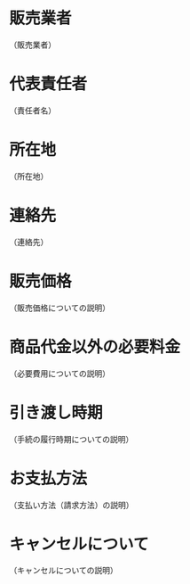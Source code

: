 # 販売業者

（販売業者）

# 代表責任者

（責任者名）

# 所在地

（所在地）

# 連絡先

（連絡先）

# 販売価格

（販売価格についての説明）

# 商品代金以外の必要料金

（必要費用についての説明）

# 引き渡し時期

（手続の履行時期についての説明）

# お支払方法

（支払い方法（請求方法）の説明）

# キャンセルについて

（キャンセルについての説明）
